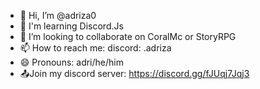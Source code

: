 - 👋 Hi, I’m @adriza0
- 🧠 I'm learning Discord.Js
- 💞️ I’m looking to collaborate on CoralMc or StoryRPG
- 📫 How to reach me: discord: .adriza
- 😄 Pronouns: adri/he/him
- 📤Join my discord server: https://discord.gg/fJUqj7Jqj3


<!---
adriza0/adriza0 is a ✨ special ✨ repository because its `README.md` (this file) appears on your GitHub profile.
You can click the Preview link to take a look at your changes.
--->
